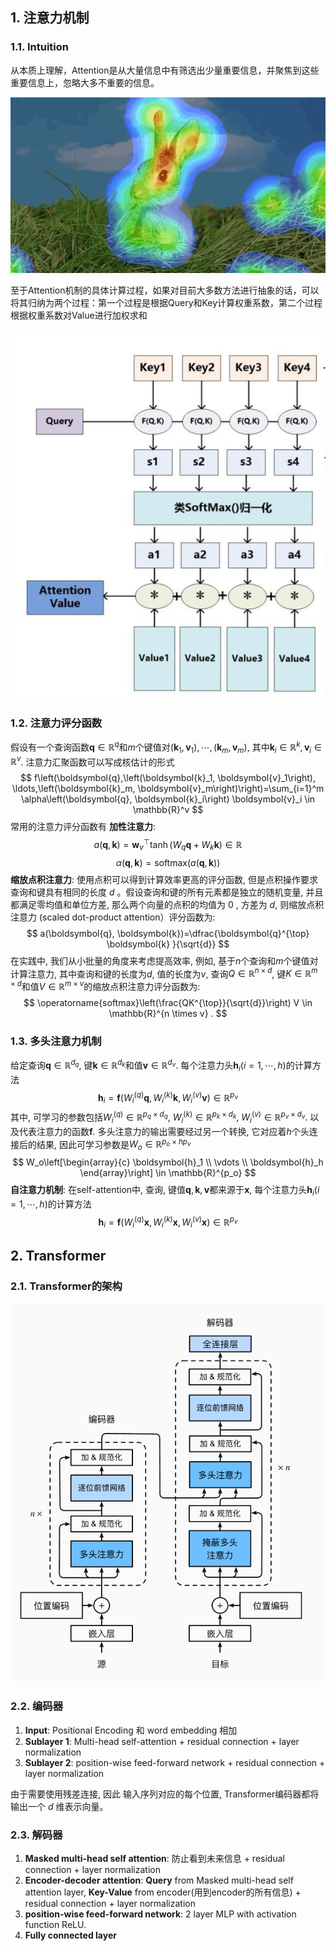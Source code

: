 ## 1. 注意力机制

### 1.1. Intuition
从本质上理解，Attention是从大量信息中有筛选出少量重要信息，并聚焦到这些重要信息上，忽略大多不重要的信息。

![img](./Lecture%205.%20Transformer.assets/v2-a9bf4f074f460a501ecbe4e5c68a7aff_r.jpg)

至于Attention机制的具体计算过程，如果对目前大多数方法进行抽象的话，可以将其归纳为两个过程：第一个过程是根据Query和Key计算权重系数，第二个过程根据权重系数对Value进行加权求和

![image-20230408110359763](./Lecture%205.%20Transformer.assets/image-20230408110359763.png)

### 1.2. 注意力评分函数

假设有一个查询函数$\boldsymbol{q}\in \mathbb{R}^q$和$m$个键值对$(\boldsymbol{k}_1, \boldsymbol{v}_1), \cdots, (\boldsymbol{k}_m, \boldsymbol{v}_m)$, 其中$\boldsymbol{k}_i\in \mathbb{R}^k, \boldsymbol{v}_i\in \mathbb{R}^v$. 注意力汇聚函数可以写成核估计的形式
$$
f\left(\boldsymbol{q},\left(\boldsymbol{k}_1, \boldsymbol{v}_1\right), \ldots,\left(\boldsymbol{k}_m, \boldsymbol{v}_m\right)\right)=\sum_{i=1}^m \alpha\left(\boldsymbol{q}, \boldsymbol{k}_i\right) \boldsymbol{v}_i \in \mathbb{R}^v
$$
常用的注意力评分函数有
**加性注意力**: 
$$
a(\boldsymbol{q}, \boldsymbol{k})=\boldsymbol{w}_v^{\top} \tanh \left(W_q \boldsymbol{q}+W_k \boldsymbol{k}\right) \in \mathbb{R}
$$
$$
\alpha(\boldsymbol{q}, \boldsymbol{k})=\mathrm{softmax}(a(\boldsymbol{q}, \boldsymbol{k}))
$$
**缩放点积注意力**: 
使用点积可以得到计算效率更高的评分函数, 但是点积操作要求查询和键具有相同的长度 $d$ 。假设查询和键的所有元素都是独立的随机变量, 并且都满足零均值和单位方差, 那么两个向量的点积的均值为 0 , 方差为 $d$, 则缩放点积注意力 (scaled dot-product attention）评分函数为:
$$
a(\boldsymbol{q}, \boldsymbol{k})=\dfrac{\boldsymbol{q}^{\top} \boldsymbol{k} }{\sqrt{d}} 
$$
在实践中, 我们从小批量的角度来考虑提高效率, 例如, 基于$n$个查询和$m$个键值对计算注意力, 其中查询和键的长度为$d$, 值的长度为$v$, 查询$Q\in \mathbb{R}^{n\times d}$, 键$K\in \mathbb{R}^{m\times d}$和值$V\in \mathbb{R}^{m\times v}$的缩放点积注意力评分函数为:
$$
\operatorname{softmax}\left(\frac{QK^{\top}}{\sqrt{d}}\right) V \in \mathbb{R}^{n \times v} .
$$

### 1.3. 多头注意力机制
给定查询$\boldsymbol{q}\in \mathbb{R}^{d_q}$, 键$\boldsymbol{k}\in \mathbb{R}^{d_k}$和值$\boldsymbol{v}\in \mathbb{R}^{d_v}$. 每个注意力头$\boldsymbol{h}_i(i=1,\cdots, h)$的计算方法
$$
\boldsymbol{h}_i=\boldsymbol{f}\left(W_i^{(q)}\boldsymbol{q}, W_i^{(k)}\boldsymbol{k}, W_i^{(v)}\boldsymbol{v}\right) \in \mathbb{R}^{p_v}
$$
其中, 可学习的参数包括$W_i^{(q)}\in \mathbb{R}^{p_q\times d_q}$, $W_i^{(k)}\in \mathbb{R}^{p_k\times d_k}$, $W_i^{(v)}\in \mathbb{R}^{p_v\times d_v}$. 以及代表注意力的函数$\boldsymbol{f}$. 多头注意力的输出需要经过另一个转换, 它对应着$h$个头连接后的结果, 因此可学习参数是$W_o\in \mathbb{R}^{p_o\times hp_v}$
$$
W_o\left[\begin{array}{c}
\boldsymbol{h}_1 \\
\vdots \\
\boldsymbol{h}_h
\end{array}\right] \in \mathbb{R}^{p_o}
$$
**自注意力机制**: 在self-attention中, 查询, 键值$\boldsymbol{q}, \boldsymbol{k}, \boldsymbol{v}$都来源于$\boldsymbol{x}$, 每个注意力头$\boldsymbol{h}_i(i=1,\cdots, h)$的计算方法
$$
\boldsymbol{h}_i=\boldsymbol{f}\left(W_i^{(q)}\boldsymbol{x}, W_i^{(k)}\boldsymbol{x}, W_i^{(v)}\boldsymbol{x}\right) \in \mathbb{R}^{p_v}
$$



## 2. Transformer
### 2.1. Transformer的架构

![image-20230405112246287](./Lecture%205.%20Transformer.assets/image-20230405112246287.png)

### 2.2. 编码器
1. **Input**: Positional Encoding 和 word embedding 相加
2. **Sublayer 1**: Multi-head self-attention + residual connection + layer normalization
3. **Sublayer 2**: position-wise feed-forward network + residual connection + layer normalization

由于需要使用残差连接, 因此 输入序列对应的每个位置, Transformer编码器都将输出一个 $d$ 维表示向量。

### 2.3. 解码器
1. **Masked multi-head self attention**:  防止看到未来信息 + residual connection + layer normalization
2. **Encoder-decoder attention**: **Query** from Masked multi-head self attention layer, **Key-Value** from encoder(用到encoder的所有信息) + residual connection + layer normalization
3. **position-wise feed-forward network**: 2 layer MLP with activation function ReLU. 
4. **Fully connected layer**

